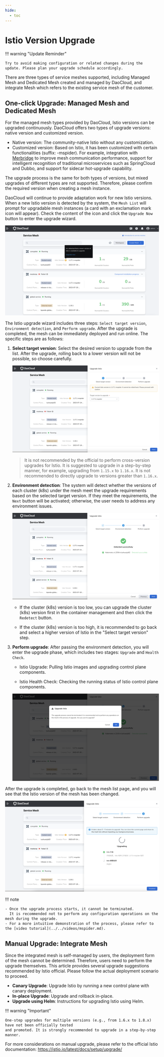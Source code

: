 ```yaml
---
hide:
  - toc
---
```


# Istio Version Upgrade

!!! warning "Update Reminder"

    Try to avoid making configuration or related changes during the update. Please plan your upgrade schedule accordingly.

There are three types of service meshes supported, including Managed Mesh and Dedicated Mesh created
and managed by DaoCloud, and integrate Mesh which refers to the existing service mesh of the customer.

## One-click Upgrade: Managed Mesh and Dedicated Mesh

For the managed mesh types provided by DaoCloud, Istio versions can be upgraded continuously.
DaoCloud offers two types of upgrade versions: native version and customized version.

- Native version: The community-native Istio without any customization.
- Customized version: Based on Istio, it has been customized with certain functionalities (suffix: -mspider).
  For example, integration with [Merbridge](../../community/merbridge.md) to improve mesh communication performance,
  support for intelligent recognition of traditional microservices such as SpringCloud and Dubbo,
  and support for sidecar hot-upgrade capability.

The upgrade process is the same for both types of versions, but mixed upgrades of different types are not supported.
Therefore, please confirm the required version when creating a mesh instance.

DaoCloud will continue to provide adaptation work for new Istio versions. When a new Istio version is detected by the system,
the `Mesh List` will prompt for upgradable mesh instances (a card with an exclamation mark icon will appear).
Check the content of the icon and click the `Upgrade Now` button to enter the upgrade wizard.

![Upgrade Now](../images/IstioUpdate01.png)

The Istio upgrade wizard includes three steps: `Select target version`, `Environment detection`, and `Perform upgrade`.
After the upgrade is completed, the mesh can be immediately deployed and run online. The specific steps are as follows:

1. **Select target version**: Select the desired version to upgrade from the list. After the upgrade,
   rolling back to a lower version will not be possible, so choose carefully.

    ![Target Version](../images/IstioUpdate02.png)

    > It is not recommended by the official to perform cross-version upgrades for Istio.
    > It is suggested to upgrade in a step-by-step manner, for example, upgrading from `1.15.x` to `1.16.x`.
    > It is not recommended to directly upgrade to versions greater than `1.16.x`.

2. **Environment detection**: The system will detect whether the versions of each cluster (k8s) under the mesh meet
   the upgrade requirements based on the selected target version. If they meet the requirements, the `Next` button
   will be activated; otherwise, the user needs to address any environment issues.

    ![Environment detection](../images/IstioUpdate04.png)

	  - If the cluster (k8s) version is too low, you can upgrade the cluster (k8s) version first in the
      container management and then click the `Redetect` button.

	  - If the cluster (k8s) version is too high, it is recommended to go back and select a higher version of Istio
      in the "Select target version" step.

3. **Perform upgrade**: After passing the environment detection, you will enter the upgrade phase,
   which includes two stages: `Upgrade` and `Health Check`.

	  - Istio Upgrade: Pulling Istio images and upgrading control plane components.

	  - Istio Health Check: Checking the running status of Istio control plane components.

	  ![Perform upgrade](../images/IstioUpdate05.png)

After the upgrade is completed, go back to the mesh list page, and you will see that the Istio version of the mesh has been changed.

![Perform upgrade](../images/IstioUpdate06.png)

!!! note

    - Once the upgrade process starts, it cannot be terminated.
      It is recommended not to perform any configuration operations on the mesh during the upgrade.
    - For a more intuitive demonstration of the process, please refer to the [video tutorial](../../videos/mspider.md).

## Manual Upgrade: Integrate Mesh

Since the integrated mesh is self-managed by users, the deployment form of the mesh cannot be determined.
Therefore, users need to perform the upgrade themselves. This article provides several upgrade suggestions
recommended by Istio official. Please follow the actual deployment scenario to proceed.

- **Canary Upgrade**: Upgrade Istio by running a new control plane with canary deployment.
- **In-place Upgrade**: Upgrade and rollback in-place.
- **Upgrade using Helm**: Instructions for upgrading Istio using Helm.

!!! warning "Important"

    One-step upgrades for multiple versions (e.g., from 1.6.x to 1.8.x) have not been officially tested
    and promoted. It is strongly recommended to upgrade in a step-by-step manner.

For more considerations on manual upgrade, please refer to the official Istio documentation:
<https://istio.io/latest/docs/setup/upgrade/>
